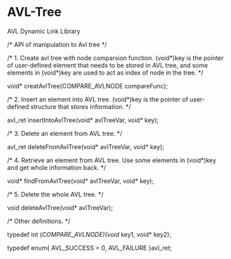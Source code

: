 # AVL-Tree
AVL Dynamic Link Library

/* API of manipulation to Avl tree */

/* 1. Create avl tree with node comparsion function. (void*)key is the pointer of user-defined element that needs to be stored in AVL tree, and some elements in (void*)key are used to act as index of node in the tree. */

void* creatAvlTree(COMPARE_AVLNODE compareFunc);

/* 2. Insert an element into AVL tree. (void*)key is the pointer of user-defined structure that stores information. */

avl_ret insertIntoAvlTree(void* avlTreeVar, void* key);

/* 3. Delete an element from AVL tree. */

avl_ret deleteFromAvlTree(void* avlTreeVar, void* key);

/* 4. Retrieve an element from AVL tree. Use some elements in (void*)key and get whole information back. */

void* findFromAvlTree(void* avlTreeVar, void* key);

/* 5. Delete the whole AVL tree. */

void deleteAvlTree(void* avlTreeVar);

/* Other definitions. */

typedef int (*COMPARE_AVLNODE)(void* key1, void* key2);

typedef enum{
    AVL_SUCCESS = 0,
    AVL_FAILURE
}avl_ret;
